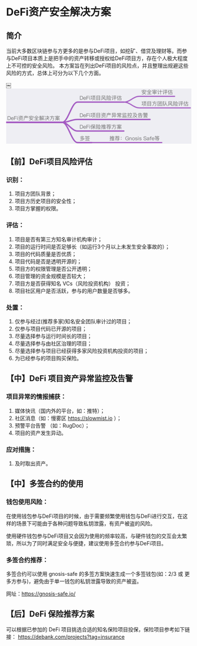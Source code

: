 # DeFi资产安全解决方案
## 简介
当前大多数区块链参与方更多的是参与DeFi项目，如挖矿、借贷及理财等。而参与DeFi项目本质上是把手中的资产转移或授权给DeFi项目方，存在个人极大程度上不可控的安全风险。
本方案旨在列出DeFi项目的风险点，并且整理出规避这些风险的方式，总体上可分为以下几个方面。

￼![](images/DeFi1.png)

## 【前】DeFi项目风险评估
### 识别：
1. 项目方团队背景；
2. 项目方历史项目的安全性；
3. 项目方掌握的权限。

### 评估：
1. 项目是否有第三方知名审计机构审计；
2. 项目的运行时间是否足够长（如运行3个月以上未发生安全事故的）；
3. 项目的代码质量是否优质；
4. 项目代码是否是透明开源的；
5. 项目方的权限管理是否公开透明；
6. 项目管理的资金规模是否较大；
7. 项目方是否获得知名 VCs（风险投资机构） 投资；
8. 项目社区用户是否活跃，参与的用户数量是否够多。

### 处置：
1. 仅参与经过(推荐多家)知名安全团队审计过的项目；
2. 仅参与项目代码已开源的项目；
3. 尽量选择参与运行时间长的项目；
4. 尽量选择参与由社区治理的项目；
5. 尽量选择参与项目已经获得多家风险投资机构投资的项目；
6. 为已经参与的项目购买保险。

## 【中】DeFi 项目资产异常监控及告警
### 项目异常的情报捕获：
1. 媒体快讯（国内外的平台，如：推特）；
2. 社区消息（如：慢雾区 https://slowmist.io ）；
3. 预警平台告警 （如：RugDoc）；
4. 项目的资产发生异动。

### 应对措施：
1. 及时取出资产。

## 【中】多签合约的使用
### 钱包使用风险：
在使用钱包参与DeFi项目的时候，由于需要频繁使用钱包与DeFi进行交互，在这样的场景下可能由于各种问题导致私钥泄露，有资产被盗的风险。

使用硬件钱包参与DeFi项目又会因为使用的频率较高，与硬件钱包的交互会太繁琐，所以为了同时满足安全与便捷，建议使用多签合约参与DeFi项目。

### 多签合约推荐：
多签合约可以使用 gnosis-safe 的多签方案快速生成一个多签钱包(如：2/3 或 更多方参与)，避免由于单一钱包的私钥泄露导致的资产被盗。

网址：https://gnosis-safe.io/

## 【后】DeFi 保险推荐方案
可以根据已参加的 DeFi 项目挑选合适的知名保险项目投保，保险项目参考如下链接：
https://debank.com/projects?tag=insurance
